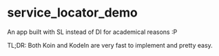 # service_locator_demo
An app built with SL instead of DI for academical reasons :P 

TL;DR: Both Koin and KodeIn are very fast to implement and pretty easy.

